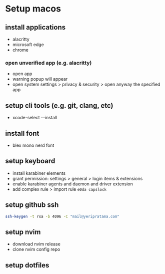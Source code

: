 # Setup macos

## install applications

- alacritty
- microsoft edge
- chrome

### open unverified app (e.g. alacritty)

- open app
- warning popup will appear
- open system settings > privacy & security > open anyway the specified app

## setup cli tools (e.g. git, clang, etc)

- xcode-select --install

## install font

- blex mono nerd font

## setup keyboard

- install karabiner elements
- grant permission: settings > general > login items & extensions
- enable karabiner agents and daemon and driver extension
- add complex rule > import rule `e0da capslock`

## setup github ssh

```bash
ssh-keygen -t rsa -b 4096 -C "mail@yeripratama.com"
```

## setup nvim

- download nvim release
- clone nvim config repo

## setup dotfiles
